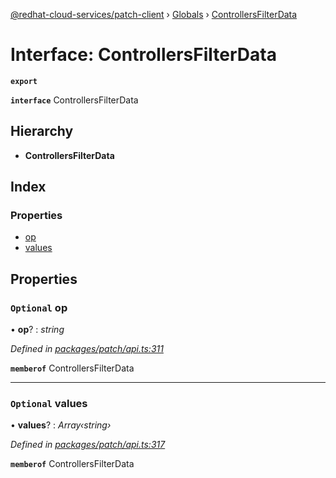 [@redhat-cloud-services/patch-client](../README.md) › [Globals](../globals.md) › [ControllersFilterData](controllersfilterdata.md)

# Interface: ControllersFilterData

**`export`** 

**`interface`** ControllersFilterData

## Hierarchy

* **ControllersFilterData**

## Index

### Properties

* [op](controllersfilterdata.md#optional-op)
* [values](controllersfilterdata.md#optional-values)

## Properties

### `Optional` op

• **op**? : *string*

*Defined in [packages/patch/api.ts:311](https://github.com/RedHatInsights/javascript-clients/blob/6e30b20/packages/patch/api.ts#L311)*

**`memberof`** ControllersFilterData

___

### `Optional` values

• **values**? : *Array‹string›*

*Defined in [packages/patch/api.ts:317](https://github.com/RedHatInsights/javascript-clients/blob/6e30b20/packages/patch/api.ts#L317)*

**`memberof`** ControllersFilterData
